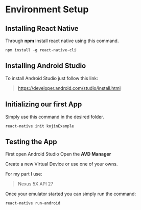 # Environment Setup

## Installing React Native

Through **npm** install react native using this command.

    npm install -g react-native-cli

## Installing Android Studio

To install Android Studio just follow this link:

> https://developer.android.com/studio/install.html

## Initializing our first App

Simply use this command in the desired folder.

    react-native init kojinExample

## Testing the App

First open Android Studio Open the **AVD Manager**

Create a new Virtual Device or use one of your owns.

For my part I use:

> Nexus 5X API 27

Once your emulator started you can simply run the command:

    react-native run-android
